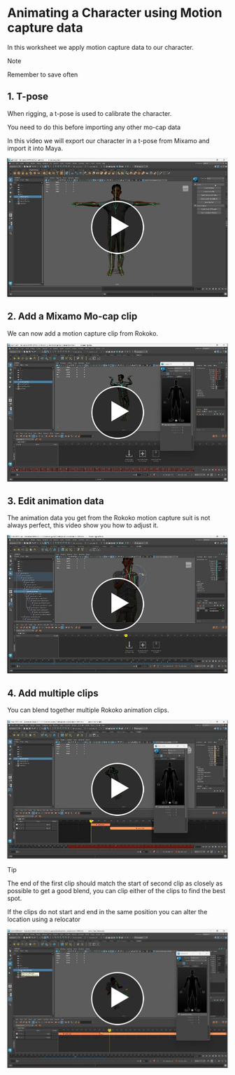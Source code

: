 
# Animating a Character using Motion capture data

In this worksheet we apply motion capture data to our character.

> [!NOTE]
> Remember to save often

## 1. T-pose

When rigging, a t-pose is used to calibrate the character. 

You need to do this before importing any other mo-cap data

In this video we will export our character in a t-pose from Mixamo and import it into Maya.

[<img src="images/1-tpose.jpg">](https://uwe.cloud.panopto.eu/Panopto/Pages/Viewer.aspx?id=6fe41312-87aa-46a0-a596-b38000ebb834)

## 2. Add a Mixamo Mo-cap clip

We can now add a motion capture clip from Rokoko.

[<img src="images/2-add-animation.jpg">](https://uwe.cloud.panopto.eu/Panopto/Pages/Viewer.aspx?id=9d193643-e436-4832-9fcb-b38000edc830)

## 3. Edit animation data

The animation data you get from the Rokoko motion capture suit is not always perfect, this video show you how to adjust it.

[<img src="images/3-animation_layers.jpg">](https://uwe.cloud.panopto.eu/Panopto/Pages/Viewer.aspx?id=47db9eb8-4c31-4a0f-8ef8-b38000efd9e5)

## 4. Add multiple clips

You can blend together multiple Rokoko animation clips.

[<img src="images/4-multiple-clips.jpg">](https://uwe.cloud.panopto.eu/Panopto/Pages/Viewer.aspx?id=f831fe63-fc92-49de-9815-b38000fde5a6)

> [!TIP]
> The end of the first clip should match the start of second clip as closely as possible to get a good blend, you can clip either of the clips to find the best spot.

If the clips do not start and end in the same position you can alter the location using a relocator

[<img src="images/5-relocator.jpg">](https://uwe.cloud.panopto.eu/Panopto/Pages/Viewer.aspx?id=61e9586d-4a5f-44f4-9f82-b38001004387)